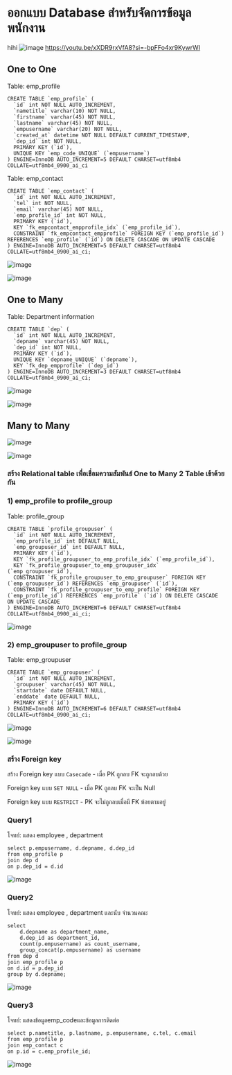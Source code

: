 # ออกแบบ Database สำหรับจัดการข้อมูลพนักงาน #

hihi
![image](https://github.com/user-attachments/assets/88fd6e1f-0d1a-4b67-95b6-1cb99d5e392c)
https://youtu.be/xXDR9rxVfA8?si=-bpFFo4xr9KywrWI

## One to One ##
Table: emp_profile
```
CREATE TABLE `emp_profile` (
  `id` int NOT NULL AUTO_INCREMENT,
  `nametitle` varchar(10) NOT NULL,
  `firstname` varchar(45) NOT NULL,
  `lastname` varchar(45) NOT NULL,
  `empusername` varchar(20) NOT NULL,
  `created_at` datetime NOT NULL DEFAULT CURRENT_TIMESTAMP,
  `dep_id` int NOT NULL,
  PRIMARY KEY (`id`),
  UNIQUE KEY `emp_code_UNIQUE` (`empusername`)
) ENGINE=InnoDB AUTO_INCREMENT=5 DEFAULT CHARSET=utf8mb4 COLLATE=utf8mb4_0900_ai_ci

```

Table: emp_contact
```
CREATE TABLE `emp_contact` (
  `id` int NOT NULL AUTO_INCREMENT,
  `tel` int NOT NULL,
  `email` varchar(45) NOT NULL,
  `emp_profile_id` int NOT NULL,
  PRIMARY KEY (`id`),
  KEY `fk_empcontact_empprofile_idx` (`emp_profile_id`),
  CONSTRAINT `fk_empcontact_empprofile` FOREIGN KEY (`emp_profile_id`) REFERENCES `emp_profile` (`id`) ON DELETE CASCADE ON UPDATE CASCADE
) ENGINE=InnoDB AUTO_INCREMENT=5 DEFAULT CHARSET=utf8mb4 COLLATE=utf8mb4_0900_ai_ci;
```

![image](https://github.com/pying-hathai/Projgit/assets/132686635/0a1fe8b6-d54b-4d4e-855c-1c34d138cf33)

![image](https://github.com/pying-hathai/Projgit/assets/132686635/0d429938-e67e-4f58-b242-e5e3d3d54fb1)

## One to Many ##


Table: Department information
```
CREATE TABLE `dep` (
  `id` int NOT NULL AUTO_INCREMENT,
  `depname` varchar(45) NOT NULL,
  `dep_id` int NOT NULL,
  PRIMARY KEY (`id`),
  UNIQUE KEY `depname_UNIQUE` (`depname`),
  KEY `fk_dep_empprofile` (`dep_id`)
) ENGINE=InnoDB AUTO_INCREMENT=3 DEFAULT CHARSET=utf8mb4 COLLATE=utf8mb4_0900_ai_ci;
```


![image](https://github.com/pying-hathai/Projgit/assets/132686635/b34477d5-b273-4220-9963-ccb15a599658)

![image](https://github.com/pying-hathai/Projgit/assets/132686635/bfbbb7a0-9d0f-4e8c-bd09-507752a2da8b)

## Many to Many ##
![image](https://github.com/pying-hathai/Projgit/assets/132686635/0b820667-9412-4e6d-aaf8-6c0005c48131)

![image](https://github.com/pying-hathai/Projgit/assets/132686635/9aabcda5-c135-41b9-853c-44624dc227bd)

### สร้าง Relational table เพื่อเชื่อมความสัมพันธ์ One to Many 2 Table เข้าด้วยกัน ###
### 1) emp_profile to profile_group ###

Table: profile_group
```
CREATE TABLE `profile_groupuser` (
  `id` int NOT NULL AUTO_INCREMENT,
  `emp_profile_id` int DEFAULT NULL,
  `emp_groupuser_id` int DEFAULT NULL,
  PRIMARY KEY (`id`),
  KEY `fk_profile_groupuser_to_emp_profile_idx` (`emp_profile_id`),
  KEY `fk_profile_groupuser_to_emp_groupuser_idx` (`emp_groupuser_id`),
  CONSTRAINT `fk_profile_groupuser_to_emp_groupuser` FOREIGN KEY (`emp_groupuser_id`) REFERENCES `emp_groupuser` (`id`),
  CONSTRAINT `fk_profile_groupuser_to_emp_profile` FOREIGN KEY (`emp_profile_id`) REFERENCES `emp_profile` (`id`) ON DELETE CASCADE ON UPDATE CASCADE
) ENGINE=InnoDB AUTO_INCREMENT=6 DEFAULT CHARSET=utf8mb4 COLLATE=utf8mb4_0900_ai_ci;
```


![image](https://github.com/pying-hathai/Projgit/assets/132686635/8cff9f0d-00ec-42c4-95bc-85e8b4a78ecb)

### 2) emp_groupuser to profile_group ###

Table: emp_groupuser

```
CREATE TABLE `emp_groupuser` (
  `id` int NOT NULL AUTO_INCREMENT,
  `groupuser` varchar(45) NOT NULL,
  `startdate` date DEFAULT NULL,
  `enddate` date DEFAULT NULL,
  PRIMARY KEY (`id`)
) ENGINE=InnoDB AUTO_INCREMENT=6 DEFAULT CHARSET=utf8mb4 COLLATE=utf8mb4_0900_ai_ci;
```

![image](https://github.com/pying-hathai/Projgit/assets/132686635/4ad579e0-00a5-40cc-9806-672771ed2310)

![image](https://github.com/pying-hathai/Projgit/assets/132686635/9aba6da5-a570-4657-bca7-6b48a9f79c3a)

### สร้าง Foreign key ###

สร้าง Foreign key แบบ ```Casecade``` - เมื่อ PK ถูกลบ FK จะถูกลบด้วย

Foreign key แบบ ```SET NULL``` - เมื่อ PK ถูกลบ FK จะเป็น Null

Foreign key แบบ ```RESTRICT``` - PK จะไม่ถูกลบเมื่อมี FK ห้อยตามอยู่

### Query1 ###
โจทย์: แสดง employee , department
```
select p.empusername, d.depname, d.dep_id
from emp_profile p
join dep d
on p.dep_id = d.id
```
![image](https://github.com/pying-hathai/Projgit/assets/132686635/66121bb2-5db8-41e4-a12b-c6d3e6f7c0c3)

### Query2 ###
โจทย์: แสดง employee , department และนับ จำนวนคณะ
```
select 
	d.depname as department_name,
	d.dep_id as department_id,
    count(p.empusername) as count_username,
    group_concat(p.empusername) as username
from dep d
join emp_profile p
on d.id = p.dep_id
group by d.depname;
```
![image](https://github.com/pying-hathai/Projgit/assets/132686635/5cb02486-000c-4cad-8212-c4c77fb62f88)


### Query3 ###
โจทย์: แสดงข้อมูลemp_codeและข้อมูลการติดต่อ

```
select p.nametitle, p.lastname, p.empusername, c.tel, c.email
from emp_profile p
join emp_contact c
on p.id = c.emp_profile_id;
```
![image](https://github.com/pying-hathai/Projgit/assets/132686635/bbcadf70-5678-4dad-ae8e-9a5248624c04)


